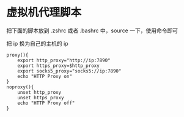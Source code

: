 # 虚拟机代理脚本

把下面的脚本放到 .zshrc 或者 .bashrc 中，source 一下，使用命令即可

把 ip 换为自己的主机的 ip

```
proxy(){
    export http_proxy="http://ip:7890"
    export https_proxy=$http_proxy
    export socks5_proxy="socks5://ip:7890"
    echo "HTTP Proxy on"
}
noproxy(){
    unset http_proxy
    unset https_proxy
    echo "HTTP Proxy off"
}
```
